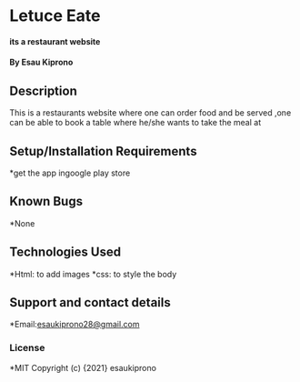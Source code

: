 # Letuce Eate
#### its a restaurant website
#### By Esau Kiprono
## Description
This is a restaurants website where one can order food and be served ,one can be able to book a table where he/she wants to take the meal at
## Setup/Installation Requirements
*get the app ingoogle play store
## Known Bugs
*None
## Technologies Used
*Html: to add images 
*css: to style the body
## Support and contact details
*Email:esaukiprono28@gmail.com
### License
*MIT
Copyright (c) {2021} esaukiprono
